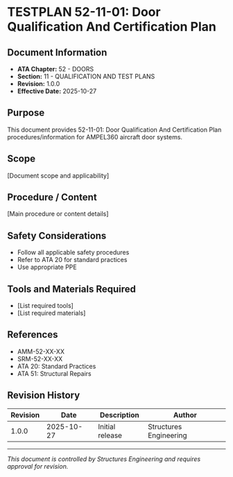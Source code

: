 # TESTPLAN 52-11-01: Door Qualification And Certification Plan

## Document Information

- **ATA Chapter:** 52 - DOORS
- **Section:** 11 - QUALIFICATION AND TEST PLANS
- **Revision:** 1.0.0
- **Effective Date:** 2025-10-27

## Purpose

This document provides 52-11-01: Door Qualification And Certification Plan procedures/information for AMPEL360 aircraft door systems.

## Scope

[Document scope and applicability]

## Procedure / Content

[Main procedure or content details]

## Safety Considerations

- Follow all applicable safety procedures
- Refer to ATA 20 for standard practices
- Use appropriate PPE

## Tools and Materials Required

- [List required tools]
- [List required materials]

## References

- AMM-52-XX-XX
- SRM-52-XX-XX
- ATA 20: Standard Practices
- ATA 51: Structural Repairs

## Revision History

| Revision | Date       | Description    | Author                 |
|----------|------------|----------------|------------------------|
| 1.0.0    | 2025-10-27 | Initial release| Structures Engineering |

---

*This document is controlled by Structures Engineering and requires approval for revision.*
